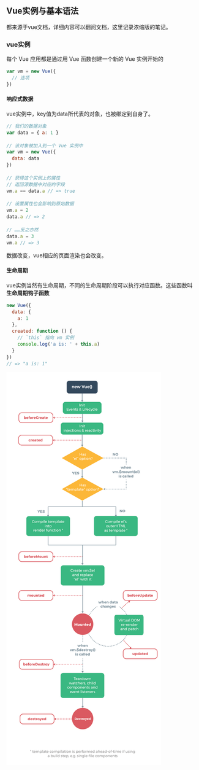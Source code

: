 ## Vue实例与基本语法
都来源于vue文档，详细内容可以翻阅文档，这里记录浓缩版的笔记。

### vue实例
每个 Vue 应用都是通过用 Vue 函数创建一个新的 Vue 实例开始的

``` js
var vm = new Vue({
  // 选项
})
```

#### 响应式数据
vue实例中，key值为data所代表的对象，也被绑定到自身了。

``` js
// 我们的数据对象
var data = { a: 1 }

// 该对象被加入到一个 Vue 实例中
var vm = new Vue({
  data: data
})

// 获得这个实例上的属性
// 返回源数据中对应的字段
vm.a == data.a // => true

// 设置属性也会影响到原始数据
vm.a = 2
data.a // => 2

// ……反之亦然
data.a = 3
vm.a // => 3
```

数据改变，vue相应的页面渲染也会改变。

#### 生命周期
vue实例当然有生命周期，不同的生命周期阶段可以执行对应函数。这些函数叫 **生命周期钩子函数**

``` js
new Vue({
  data: {
    a: 1
  },
  created: function () {
    // `this` 指向 vm 实例
    console.log('a is: ' + this.a)
  }
})
// => "a is: 1"
```

![](image/vue2.png)
